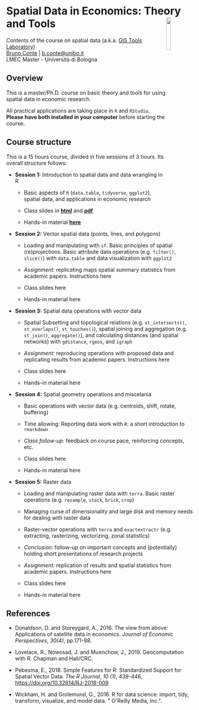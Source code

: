 # Spatial Data in Economics: Theory and Tools <img style="float: right;width: 15%" src="https://upload.wikimedia.org/wikipedia/commons/thumb/d/d0/Seal_of_the_University_of_Bologna.svg/800px-Seal_of_the_University_of_Bologna.svg.png">
Contents of the course on spatial data (a.k.a. [GIS Tools Laboratory](https://www.unibo.it/en/teaching/course-unit-catalogue/course-unit/2022/434986))<br>
[Bruno Conte](https://brunoconteleite.github.io/) | [b.conte@unibo.it](mailto:b.conte@unibo.it)<br>
LMEC Master - Università di Bologna
 
## Overview

This is a master/Ph.D. course on basic theory and tools for using spatial data in economic research.

All practical applications are taking place in ``R`` and ``RStudio``. **Please have both installed in your computer** before starting the course.

## Course structure

This is a 15 hours course, divided in five sessions of 3 hours. Its overall structure follows:

* **Session 1:** Introduction to spatial data and data wrangling in R
  * Basic aspects of `R` (`data.table`, `tidyverse`, `ggplot2`), spatial data, and applications in economic research
  
  * Class slides in **[html](https://brunoconteleite.github.io/02-gis-unibo/00_class01.html)** and **[pdf](https://brunoconteleite.github.io/02-gis-unibo/00_class01.pdf)**
  
  * Hands-in material **[here](https://www.dropbox.com/s/gyjmlxnqk24u312/01_class01.R?dl=1)**

* **Session 2:** Vector spatial data (points, lines, and polygons)
  * Loading and manipulating with ``sf``. Basic principles of spatial (re)projections. Basic attribute data operations (e.g. ``filter()``, ``slice()``) with ``data.table`` and data  visualization with ``ggplot2``
  
  * *Assignment:* replicating maps spatial summary statistics from academic papers. Instructions here
  
  * Class slides here
  
  * Hands-in material here

* **Session 3:** Spatial data operations with vector data
  * Spatial Subsetting and topological relations (e.g. ``st_intersects()``, ``st_overlaps()``, ``st_touches()``), spatial joining and aggregation (e.g. ``st_join()``, ``aggregate()``), and calculating distances (and spatial networks) with ``gdistance``, ``rgeos``, and ``igraph``
  
  * *Assignment:* reproducing operations with proposed data and replicating results from academic papers. Instructions here
  
  * Class slides here
  
  * Hands-in material here
  
* **Session 4:** Spatial geometry operations and miscelania
  * Basic operations with vector data (e.g. centroids, shift, rotate, buffering)
  
  * Time allowing: Reporting data work with `R`: a short introduction to `rmarkdown`
  
  * *Class follow-up:* feedback on course pace, reinforcing concepts, etc.
  
  * Class slides here
  
  * Hands-in material here

* **Session 5:** Raster data
  * Loading and manipulating raster data with ``terra``. Basic raster operations (e.g. ``resample``, ``stack``, ``brick``, ``crop``)
  
  * Managing curse of dimensionality and large disk and memory needs for dealing with raster data
  
  * Raster-vector operations with ``terra`` and ``exactextractr`` (e.g. extracting, rasterizing, vectorizing, zonal statistics)
  * *Conclusion:* follow-up on important concepts and (potentially) holding short presentations of research projects
  
  * *Assignment:* replication of results and spatial statistics from academic papers. Instructions here
  
  * Class slides here
  
  * Hands-in material here

## References

* Donaldson, D. and Storeygard, A., 2016. The view from above: Applications of satellite data in economics. *Journal of Economic Perspectives*, *30(4)*, pp.171-98.

* Lovelace, R., Nowosad, J. and Muenchow, J., 2019. Geocomputation with R. Chapman and Hall/CRC.

* Pebesma, E., 2018. Simple Features for R: Standardized Support for Spatial Vector Data. *The R Journal*, *10 (1)*, 439-446, https://doi.org/10.32614/RJ-2018-009

* Wickham, H. and Grolemund, G., 2016. R for data science: import, tidy, transform, visualize, and model data. " O'Reilly Media, Inc.".
